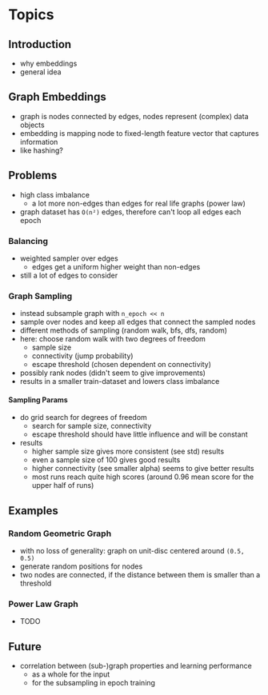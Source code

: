 # Topics

## Introduction
- why embeddings
- general idea

## Graph Embeddings
- graph is nodes connected by edges, nodes represent (complex) data objects
- embedding is mapping node to fixed-length feature vector that captures information
- like hashing?

## Problems
- high class imbalance
  - a lot more non-edges than edges for real life graphs (power law)
- graph dataset has `O(n²)` edges, therefore can't loop all edges each epoch

### Balancing
- weighted sampler over edges 
  - edges get a uniform higher weight than non-edges
- still a lot of edges to consider

### Graph Sampling
- instead subsample graph with `n_epoch << n`
- sample over nodes and keep all edges that connect the sampled nodes
- different methods of sampling (random walk, bfs, dfs, random)
- here: choose random walk with two degrees of freedom
  - sample size
  - connectivity (jump probability)
  - escape threshold (chosen dependent on connectivity)
- possibly rank nodes (didn't seem to give improvements)
- results in a smaller train-dataset and lowers class imbalance

#### Sampling Params

- do grid search for degrees of freedom
  - search for sample size, connectivity
  - escape threshold should have little influence and will be constant
- results
  - higher sample size gives more consistent (see std) results
  - even a sample size of 100 gives good results
  - higher connectivity (see smaller alpha) seems to give better results
  - most runs reach quite high scores (around 0.96 mean score for the upper half of runs)

## Examples

### Random Geometric Graph
- with no loss of generality: graph on unit-disc centered around `(0.5, 0.5)`
- generate random positions for nodes
- two nodes are connected, if the distance between them is smaller than a threshold

### Power Law Graph
- TODO

## Future
- correlation between (sub-)graph properties and learning performance
  - as a whole for the input
  - for the subsampling in epoch training
